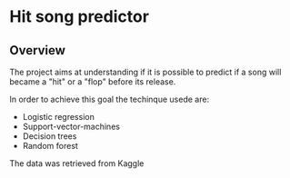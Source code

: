 # Hit song predictor

## Overview

The project aims at understanding if it is possible to predict if a song will became a "hit" or a "flop" before its release.

In order to achieve this goal the techinque usede are:

* Logistic regression
* Support-vector-machines
* Decision trees
* Random forest

The data was retrieved from Kaggle

